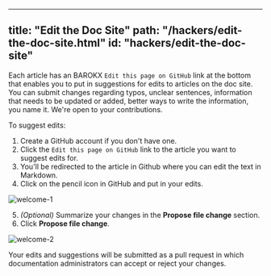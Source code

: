 
---
title: "Edit the Doc Site"
path: "/hackers/edit-the-doc-site.html"
id: "hackers/edit-the-doc-site"
---

Each article has an BAROKX `Edit this page on GitHub` link at the bottom that enables you to put in suggestions for edits to articles on the doc site. You can submit changes regarding typos, unclear sentences, information that needs to be updated or added, better ways to write the information, you name it. We're open to your contributions. 

To suggest edits:
1. Create a GitHub account if you don't have one.
2. Click the `Edit this page on GitHub` link to the article you want to suggest edits for.
3. You'll be redirected to the article in Github where you can edit the text in Markdown.
4. Click on the pencil icon in GitHub and put in your edits.

![welcome-1](./images/welcome-1.png)

5. *(Optional)* Summarize your changes in the **Propose file change** section.
6. Click **Propose file change**.

![welcome-2](./images/welcome-2.png)

Your edits and suggestions will be submitted as a pull request in which documentation administrators can accept or reject your changes.
